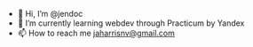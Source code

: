 - 👋 Hi, I’m @jendoc
- 🌱 I’m currently learning webdev through Practicum by Yandex
- 📫 How to reach me jaharrisnv@gmail.com

<!---
jendoc/jendoc is a ✨ special ✨ repository because its `README.md` (this file) appears on your GitHub profile.
You can click the Preview link to take a look at your changes.
--->

